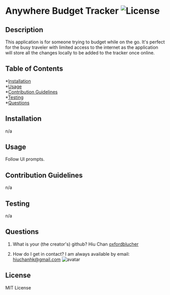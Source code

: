 # Anywhere Budget Tracker  ![License](<https://img.shields.io/badge/license-MIT License-green>)

## Description
This application is for someone trying to budget while on the go. It's perfect for the busy traveler with limited access to the internet as the application will store all the changes locally to be added to the tracker once online.

## Table of Contents
*[Installation](#Installation)  
*[Usage](#Usage)  
*[Contribution Guidelines](#Contribution&nbsp;Guidelines)  
*[Testing](#Testing)  
*[Questions](#Questions)  

## Installation
n/a

## Usage
Follow UI prompts.

## Contribution Guidelines
n/a

## Testing
n/a

## Questions
1. What is your (the creator's) github?
Hiu Chan
[oxfordblucher](https://github.com/oxfordblucher "oxfordblucher")

2. How do I get in contact?
I am always available by email: hiuchanhk@gmail.com
![avatar](https://avatars1.githubusercontent.com/u/69690385?v=4)

## License
MIT License
